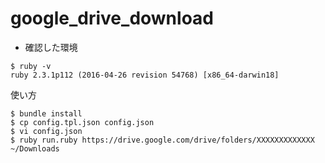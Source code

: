 # google_drive_download

- 確認した環境

```
$ ruby -v
ruby 2.3.1p112 (2016-04-26 revision 54768) [x86_64-darwin18]
```

使い方

```
$ bundle install
$ cp config.tpl.json config.json
$ vi config.json
$ ruby run.ruby https://drive.google.com/drive/folders/XXXXXXXXXXXXX ~/Downloads
```
